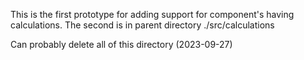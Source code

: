 
This is the first prototype for adding support for component's having
calculations.  The second is in parent directory ./src/calculations

Can probably delete all of this directory (2023-09-27)
